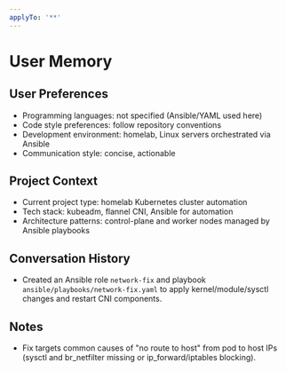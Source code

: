 ```yaml
---
applyTo: '**'
---
```


# User Memory

## User Preferences
- Programming languages: not specified (Ansible/YAML used here)
- Code style preferences: follow repository conventions
- Development environment: homelab, Linux servers orchestrated via Ansible
- Communication style: concise, actionable

## Project Context
- Current project type: homelab Kubernetes cluster automation
- Tech stack: kubeadm, flannel CNI, Ansible for automation
- Architecture patterns: control-plane and worker nodes managed by Ansible playbooks

## Conversation History
- Created an Ansible role `network-fix` and playbook `ansible/playbooks/network-fix.yaml` to apply kernel/module/sysctl changes and restart CNI components.

## Notes
- Fix targets common causes of "no route to host" from pod to host IPs (sysctl and br_netfilter missing or ip_forward/iptables blocking).
